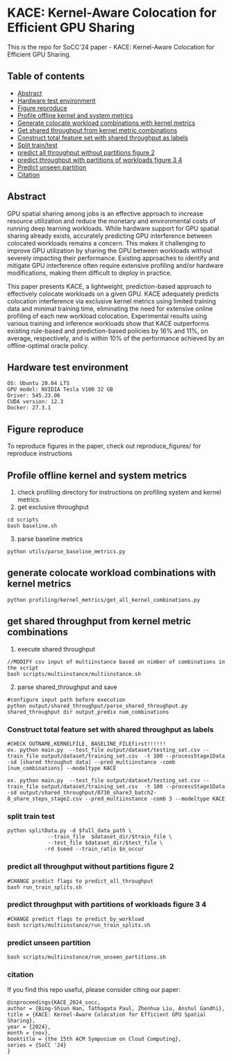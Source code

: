 # KACE: Kernel-Aware Colocation for Efficient GPU Sharing
This is the repo for SoCC'24 paper - KACE: Kernel-Aware Colocation for Efficient GPU Sharing. 
## Table of contents 
- [Abstract](#abstract)
- [Hardware test environment](#hardware-test-environment)
- [Figure reproduce](#figure-reproduce)
- [Profile offline kernel and system metrics](#profile-offline-kernel-and-system-metrics)
- [Generate colocate workload combinations with kernel metrics](#generate-colocate-workload-combinations-with-kernel-metrics)
- [Get shared throughput from kernel metric combinations](#get-shared-throughput-from-kernel-metric-combinations)
- [Construct total feature set with shared throughput as labels](#construct-total-feature-set-with-shared-throughput-as-labels)
- [Split train/test](#split-train-test)
- [predict all throughput without partitions figure 2](#predict-all-throughput-without-partitions-figure-2)
- [predict throughput with partitions of workloads figure 3 4](#predict-throughput-with-partitions-of-workloads-figure-3-4)
- [Predict unseen partition](#predict-unseen-partition)
- [Citation](#citation)
## Abstract
GPU spatial sharing among jobs is an effective approach to increase resource utilization and reduce the monetary and environmental costs of running deep learning workloads. While hardware support for GPU spatial sharing already exists, accurately predicting GPU interference between colocated workloads remains a concern. This makes it challenging to improve GPU utilization by sharing the GPU between workloads without severely impacting their performance. Existing approaches to identify and mitigate GPU interference often require extensive profiling and/or hardware modifications, making them difficult to deploy in practice.

This paper presents KACE, a lightweight, prediction-based approach to effectively colocate workloads on a given GPU. KACE adequately predicts colocation interference via exclusive kernel metrics using limited training data and minimal training time, eliminating the need for extensive online profiling of each new workload colocation. Experimental results using various training and inference workloads show that KACE outperforms existing rule-based and prediction-based policies by 16% and 11%, on average, respectively, and is within 10% of the performance achieved by an offline-optimal oracle policy.


## Hardware test environment
```
OS: Ubuntu 20.04 LTS
GPU model: NVIDIA Tesla V100 32 GB
Driver: 545.23.06
CUDA version: 12.3
Docker: 27.3.1
```

## Figure reproduce
To reproduce figures in the paper, check out reproduce_figures/ for reproduce instructions

## Profile offline kernel and system metrics
1. check profiling directory for instructions on profiling system and kernel metrics. 
2. get exclusive throughput
```
cd scripts
bash baseline.sh
```
3. parse baseline metrics
```
python utils/parse_baseline_metrics.py
```
## generate colocate workload combinations with kernel metrics

```
python profiling/kernel_metrics/get_all_kernel_combinations.py
```




## get shared throughput from kernel metric combinations
1. execute shared throughput 
```
//MODIFY csv input of multiinstance based on nimber of combinations in the script
bash scripts/multiinstance/multiinstance.sh
```
2. parse shared_throughput and save
```
#configure input path before execution
python output/shared_throughput/parse_shared_throughput.py shared_throughput dir output_predix num_combinations
```

### Construct total feature set with shared throughput as labels
```
#CHECK OUTNAME,KERNELFILE, BASELINE_FILEfirst!!!!!!
ex. python main.py  --test_file output/dataset/testing_set.csv --train_file output/dataset/training_set.csv  -t 100 --processStage1Data -sd [shared throughut data] --pred_multiinstance -comb [num_combinations] --modeltype KACE

ex. python main.py  --test_file output/dataset/testing_set.csv --train_file output/dataset/training_set.csv  -t 100 --processStage1Data -sd output/shared_throughput/0730_share3_batch2-8_share_steps_stage2.csv --pred_multiinstance -comb 3 --modeltype KACE
```

### split train test
```
python splitData.py -d $full_data_path \
             --train_file  $dataset_dir/$train_file \
             --test_file $dataset_dir/$test_file \
            -rd $seed --train_ratio $n_occur
```

### predict all throughput without partitions figure 2
```
#CHANGE predict flags to predict_all_throughput
bash run_train_splits.sh 
```
### predict throughput with partitions of workloads figure 3 4
```
#CHANGE predict flags to predict_by_workload
bash scripts/multiinstance/run_train_splits.sh 
```

### predict unseen partition
```
bash scripts/multiinstance/run_unseen_partitions.sh
```

### citation
If you find this repo useful, please consider citing our paper:
```
@inproceedings{KACE_2024_socc,
author = {Bing-Shiun Han, Tathagata Paul, Zhenhua Liu, Anshul Gandhi},
title = {KACE: Kernel-Aware Colocation for Efficient GPU Spatial Sharing},
year = {2024},
month = {nov},
booktitle = {the 15th ACM Symposium on Cloud Computing},
series = {SoCC '24}
}
```
